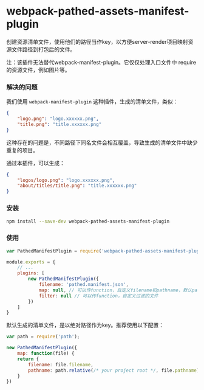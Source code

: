 # webpack-pathed-assets-manifest-plugin
创建资源清单文件，使用他们的路径当作key，以方便server-render项目映射资源文件路径到打包后的文件。

注：该插件无法替代webpack-manifest-plugin。它仅仅处理入口文件中 require 的资源文件，例如图片等。

### 解决的问题
我们使用 `webpack-manifest-plugin` 这种插件，生成的清单文件，类似：
```json
{
    "logo.png": "logo.xxxxxx.png",
    "title.png": "title.xxxxxx.png"
}
```

这种存在的问题是，不同路径下同名文件会相互覆盖，导致生成的清单文件中缺少重复的项目。  

通过本插件，可以生成：
```json
{
    "logos/logo.png": "logo.xxxxxx.png",
    "about/titles/title.png": "title.xxxxxx.png"
}
```

### 安装
```bash
npm install --save-dev webpack-pathed-assets-manifest-plugin
```

### 使用
```javascript
var PathedManifestPlugin = require('webpack-pathed-assets-manifest-plugin');

module.exports = {
    // ...
    plugins: [
        new PathedManifestPlugin({
            filename: 'pathed.manifest.json',
            map: null, // 可以传function，自定义filename和pathname，默认pathname为绝对路径
            filter: null // 可以传function，自定义过滤的文件
        })
    ]
}
```

默认生成的清单文件，是以绝对路径作为key。推荐使用以下配置：
```javascript
var path = require('path');

new PathedManifestPlugin({
    map: function(file) {
    return {
        filename: file.filename,
        pathname: path.relative(/* your project root */, file.pathname)
    }
})
```
